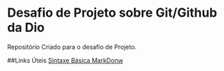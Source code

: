 # Desafio de Projeto sobre Git/Github da Dio
Repositório Criado para o desafio de Projeto.

##Links Úteis
[Sintaxe Básica MarkDonw](https://www.markdownguide.org/basic-syntax/)
